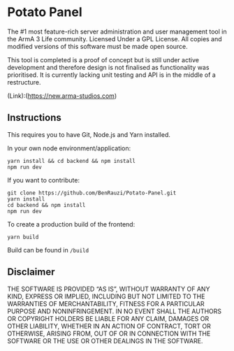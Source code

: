 # Potato Panel

The #1 most feature-rich server administration and user management tool in the ArmA 3 Life community.
Licensed Under a GPL License. All copies and modified versions of this software must be made open source.

This tool is completed is a proof of concept but is still under active development and therefore design is not finalised as functionality was prioritised. It is currently lacking unit testing and API is in the middle of a restructure.

(Link):(https://new.arma-studios.com)

## Instructions

This requires you to have Git, Node.js and Yarn installed.

In your own node environment/application:

```
yarn install && cd backend && npm install
npm run dev
```

If you want to contribute:

```
git clone https://github.com/BenRauzi/Potato-Panel.git
yarn install
cd backend && npm install
npm run dev
```

To create a production build of the frontend:

```
yarn build
```

Build can be found in `/build`

## Disclaimer

THE SOFTWARE IS PROVIDED “AS IS”, WITHOUT WARRANTY OF ANY KIND, EXPRESS OR IMPLIED, INCLUDING BUT NOT LIMITED TO THE WARRANTIES OF MERCHANTABILITY, FITNESS FOR A PARTICULAR PURPOSE AND NONINFRINGEMENT. IN NO EVENT SHALL THE AUTHORS OR COPYRIGHT HOLDERS BE LIABLE FOR ANY CLAIM, DAMAGES OR OTHER LIABILITY, WHETHER IN AN ACTION OF CONTRACT, TORT OR OTHERWISE, ARISING FROM, OUT OF OR IN CONNECTION WITH THE SOFTWARE OR THE USE OR OTHER DEALINGS IN THE SOFTWARE.
